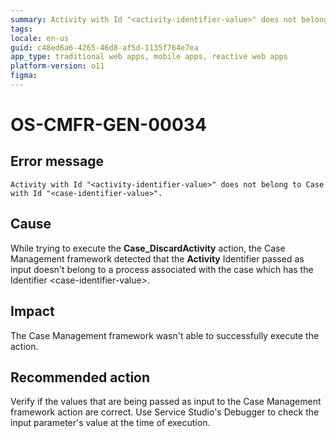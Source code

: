 ```yaml
---
summary: Activity with Id "<activity-identifier-value>" does not belong to Case with Id "<case-identifier-value>".
tags:
locale: en-us
guid: c48ed6a6-4265-46d8-af5d-1135f764e7ea
app_type: traditional web apps, mobile apps, reactive web apps
platform-version: o11
figma:
---
```


# OS-CMFR-GEN-00034

## Error message

`Activity with Id "<activity-identifier-value>" does not belong to Case with Id "<case-identifier-value>".`

## Cause

While trying to execute the **Case_DiscardActivity** action, the Case Management framework detected that the **Activity** Identifier passed as input doesn't belong to a process associated with the case which has the Identifier &lt;case-identifier-value&gt;.

## Impact

The Case Management framework wasn't able to successfully execute the action.

## Recommended action

Verify if the values that are being passed as input to the Case Management framework action are correct. Use Service Studio's Debugger to check the input parameter's value at the time of execution.
